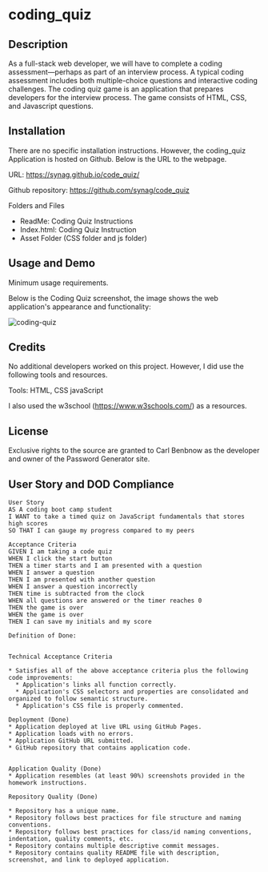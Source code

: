 # coding_quiz
## Description 

As a full-stack web developer, we will have to complete a coding assessment—perhaps as part of an interview process. A typical coding assessment includes both multiple-choice questions and interactive coding challenges. The coding quiz game is an application that prepares developers for the interview process. The game consists of HTML, CSS, and Javascript questions. 




## Installation

There are no specific installation instructions. However, the coding_quiz Application is hosted on Github. Below is the URL to the webpage. 

URL: https://synag.github.io/code_quiz/

Github repository: https://github.com/synag/code_quiz

Folders and Files
- ReadMe: Coding Quiz Instructions
- Index.html: Coding Quiz Instruction
- Asset Folder (CSS folder and js folder)


## Usage and Demo 

Minimum usage requirements. 

Below is the Coding Quiz screenshot, the image shows the web application's appearance and functionality:

![coding-quiz](code_quiz\assets\image\Demo-page.png)



## Credits

No additional developers worked on this project. However, I did use the following tools and resources. 

Tools: HTML, CSS javaScript

I also used the w3school (https://www.w3schools.com/)  as a resources.


## License

Exclusive rights to the source are granted to Carl Benbnow as the developer and owner of the Password Generator site.



## User Story and DOD Compliance


```
User Story
AS A coding boot camp student
I WANT to take a timed quiz on JavaScript fundamentals that stores high scores
SO THAT I can gauge my progress compared to my peers

Acceptance Criteria
GIVEN I am taking a code quiz
WHEN I click the start button
THEN a timer starts and I am presented with a question
WHEN I answer a question
THEN I am presented with another question
WHEN I answer a question incorrectly
THEN time is subtracted from the clock
WHEN all questions are answered or the timer reaches 0
THEN the game is over
WHEN the game is over
THEN I can save my initials and my score

Definition of Done:


Technical Acceptance Criteria 

* Satisfies all of the above acceptance criteria plus the following code improvements:
  * Application's links all function correctly.
  * Application's CSS selectors and properties are consolidated and organized to follow semantic structure.
  * Application's CSS file is properly commented.

Deployment (Done)
* Application deployed at live URL using GitHub Pages.
* Application loads with no errors.
* Application GitHub URL submitted.
* GitHub repository that contains application code.


Application Quality (Done)
* Application resembles (at least 90%) screenshots provided in the homework instructions.

Repository Quality (Done)

* Repository has a unique name.
* Repository follows best practices for file structure and naming conventions.
* Repository follows best practices for class/id naming conventions, indentation, quality comments, etc.
* Repository contains multiple descriptive commit messages.
* Repository contains quality README file with description, screenshot, and link to deployed application.
